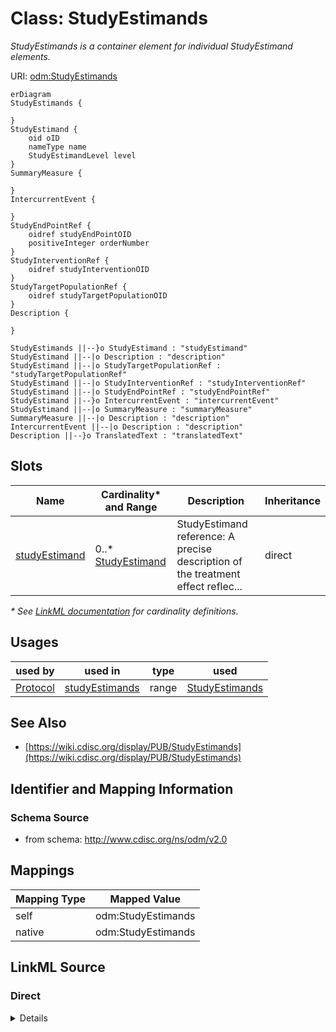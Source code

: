 # Class: StudyEstimands

_StudyEstimands is a container element for individual StudyEstimand elements._




URI: [odm:StudyEstimands](http://www.cdisc.org/ns/odm/v2.0/StudyEstimands)


```mermaid
erDiagram
StudyEstimands {

}
StudyEstimand {
    oid oID  
    nameType name  
    StudyEstimandLevel level  
}
SummaryMeasure {

}
IntercurrentEvent {

}
StudyEndPointRef {
    oidref studyEndPointOID  
    positiveInteger orderNumber  
}
StudyInterventionRef {
    oidref studyInterventionOID  
}
StudyTargetPopulationRef {
    oidref studyTargetPopulationOID  
}
Description {

}

StudyEstimands ||--}o StudyEstimand : "studyEstimand"
StudyEstimand ||--|o Description : "description"
StudyEstimand ||--|o StudyTargetPopulationRef : "studyTargetPopulationRef"
StudyEstimand ||--|o StudyInterventionRef : "studyInterventionRef"
StudyEstimand ||--|o StudyEndPointRef : "studyEndPointRef"
StudyEstimand ||--}o IntercurrentEvent : "intercurrentEvent"
StudyEstimand ||--|o SummaryMeasure : "summaryMeasure"
SummaryMeasure ||--|o Description : "description"
IntercurrentEvent ||--|o Description : "description"
Description ||--}o TranslatedText : "translatedText"

```



<!-- no inheritance hierarchy -->


## Slots

| Name | Cardinality* and Range | Description | Inheritance |
| ---  | --- | --- | --- |
| [studyEstimand](studyEstimand.md) | 0..* <br/> [StudyEstimand](StudyEstimand.md) | StudyEstimand reference: A precise description of the treatment effect reflec... | direct |

_* See [LinkML documentation](https://linkml.io/linkml/schemas/slots.html#slot-cardinality) for cardinality definitions._




## Usages

| used by | used in | type | used |
| ---  | --- | --- | --- |
| [Protocol](Protocol.md) | [studyEstimands](studyEstimands.md) | range | [StudyEstimands](StudyEstimands.md) |






## See Also

* [https://wiki.cdisc.org/display/PUB/StudyEstimands](https://wiki.cdisc.org/display/PUB/StudyEstimands)

## Identifier and Mapping Information







### Schema Source


* from schema: http://www.cdisc.org/ns/odm/v2.0





## Mappings

| Mapping Type | Mapped Value |
| ---  | ---  |
| self | odm:StudyEstimands |
| native | odm:StudyEstimands |





## LinkML Source

<!-- TODO: investigate https://stackoverflow.com/questions/37606292/how-to-create-tabbed-code-blocks-in-mkdocs-or-sphinx -->

### Direct

<details>
```yaml
name: StudyEstimands
description: StudyEstimands is a container element for individual StudyEstimand elements.
from_schema: http://www.cdisc.org/ns/odm/v2.0
see_also:
- https://wiki.cdisc.org/display/PUB/StudyEstimands
rank: 1000
slots:
- studyEstimand
slot_usage:
  studyEstimand:
    name: studyEstimand
    multivalued: true
    domain_of:
    - StudyEstimands
    range: StudyEstimand
    inlined: true
    inlined_as_list: true
class_uri: odm:StudyEstimands

```
</details>

### Induced

<details>
```yaml
name: StudyEstimands
description: StudyEstimands is a container element for individual StudyEstimand elements.
from_schema: http://www.cdisc.org/ns/odm/v2.0
see_also:
- https://wiki.cdisc.org/display/PUB/StudyEstimands
rank: 1000
slot_usage:
  studyEstimand:
    name: studyEstimand
    multivalued: true
    domain_of:
    - StudyEstimands
    range: StudyEstimand
    inlined: true
    inlined_as_list: true
attributes:
  studyEstimand:
    name: studyEstimand
    description: 'StudyEstimand reference: A precise description of the treatment
      effect reflecting the clinical question posed by a given clinical trial objective.
      It summarises at a population level what the outcomes would be in the same patients
      under different treatment conditions being compared.'
    from_schema: http://www.cdisc.org/ns/odm/v2.0
    rank: 1000
    multivalued: true
    identifier: false
    alias: studyEstimand
    owner: StudyEstimands
    domain_of:
    - StudyEstimands
    range: StudyEstimand
    inlined: true
    inlined_as_list: true
class_uri: odm:StudyEstimands

```
</details>